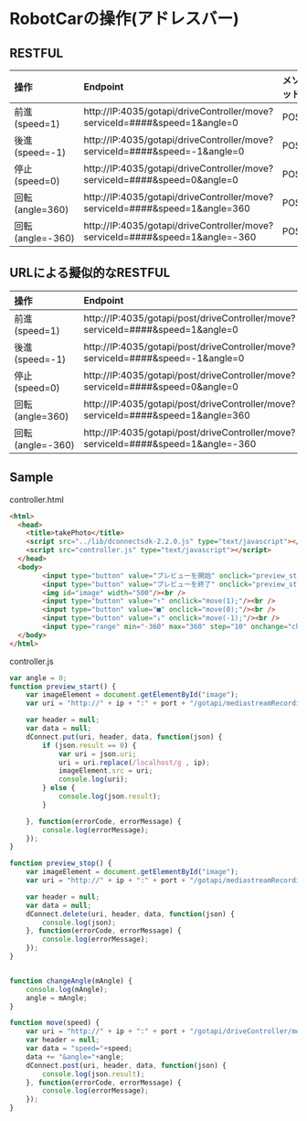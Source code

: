# RobotCarの操作(アドレスバー)

## RESTFUL

|操作|Endpoint|メソッド|
|:--|:--|:--|
|前進(speed=1)|http://IP:4035/gotapi/driveController/move?serviceId=####&speed=1&angle=0|POST|
|後進(speed=-1)|http://IP:4035/gotapi/driveController/move?serviceId=####&speed=-1&angle=0|POST|
|停止(speed=0)|http://IP:4035/gotapi/driveController/move?serviceId=####&speed=0&angle=0|POST|
|回転(angle=360)|http://IP:4035/gotapi/driveController/move?serviceId=####&speed=1&angle=360|POST|
|回転(angle=-360)|http://IP:4035/gotapi/driveController/move?serviceId=####&speed=1&angle=-360|POST|

## URLによる擬似的なRESTFUL

|操作|Endpoint|
|:--|:--|
|前進(speed=1)|http://IP:4035/gotapi/post/driveController/move?serviceId=####&speed=1&angle=0|
|後進(speed=-1)|http://IP:4035/gotapi/post/driveController/move?serviceId=####&speed=-1&angle=0|
|停止(speed=0)|http://IP:4035/gotapi/post/driveController/move?serviceId=####&speed=0&angle=0|
|回転(angle=360)|http://IP:4035/gotapi/post/driveController/move?serviceId=####&speed=1&angle=360|
|回転(angle=-360)|http://IP:4035/gotapi/post/driveController/move?serviceId=####&speed=1&angle=-360|

## Sample

controller.html

```html
<html>
  <head>
    <title>takePhoto</title>
    <script src="../lib/dconnectsdk-2.2.0.js" type="text/javascript"></script>
    <script src="controller.js" type="text/javascript"></script>
  </head>
  <body>
        <input type="button" value="プレビューを開始" onclick="preview_stop();"/><br />
        <input type="button" value="プレビューを終了" onclick="preview_start();"/><br />
        <img id="image" width="500"/><br />
        <input type="button" value="↑" onclick="move(1);"/><br />
        <input type="button" value="■" onclick="move(0);"/><br />
        <input type="button" value="↓" onclick="move(-1);"/><br />
        <input type="range" min="-360" max="360" step="10" onchange="changeAngle(this.value);">
  </body>
</html>
```


controller.js

```javascript
var angle = 0;
function preview_start() {
    var imageElement = document.getElementById("image");
    var uri = "http://" + ip + ":" + port + "/gotapi/mediastreamRecording/preview?serviceId=" + hostId;

    var header = null;
    var data = null;
    dConnect.put(uri, header, data, function(json) {
        if (json.result == 0) {
            var uri = json.uri;
            uri = uri.replace(/localhost/g , ip);
            imageElement.src = uri;
            console.log(uri);
        } else {
            console.log(json.result);
        }

    }, function(errorCode, errorMessage) {
        console.log(errorMessage);
    });
}

function preview_stop() {
    var imageElement = document.getElementById("image");
    var uri = "http://" + ip + ":" + port + "/gotapi/mediastreamRecording/preview?serviceId=" + hostId;

    var header = null;
    var data = null;
    dConnect.delete(uri, header, data, function(json) {
        console.log(json);
    }, function(errorCode, errorMessage) {
        console.log(errorMessage);
    });
}


function changeAngle(mAngle) {
    console.log(mAngle);
    angle = mAngle;
}

function move(speed) {
    var uri = "http://" + ip + ":" + port + "/gotapi/driveController/move?serviceId=" + mouseId;
    var header = null;
    var data = "speed="+speed;
    data += "&angle="+angle;
    dConnect.post(uri, header, data, function(json) {
        console.log(json.result);
    }, function(errorCode, errorMessage) {
        console.log(errorMessage);
    });
}
```

